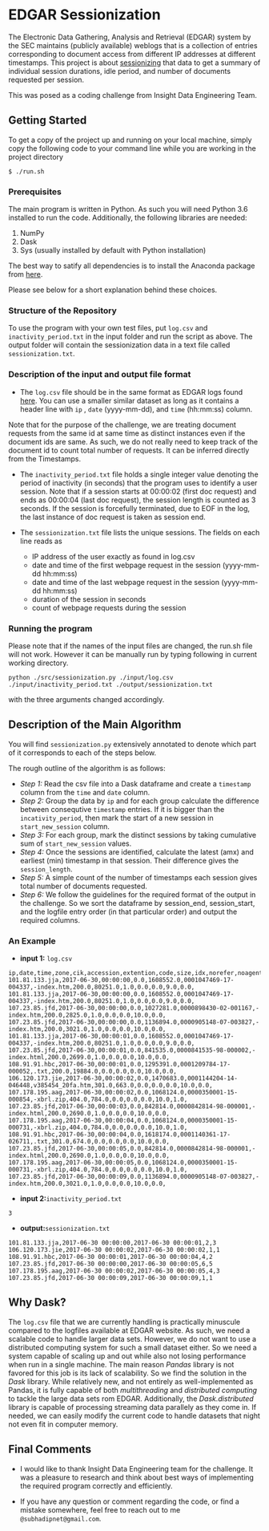 # EDGAR Sessionization

The Electronic Data Gathering, Analysis and Retrieval (EDGAR) system by the SEC maintains (publicly available) weblogs that is a collection of entries corresponding to document access from different IP addresses at different timestamps. This project is about [sessionizing](https://www.wikiwand.com/en/Session_(web_analytics)) that data to get a summary of individual session durations, idle period, and number of documents requested per session.

This was posed as a coding challenge from Insight Data Engineering Team.

## Getting Started

To get a copy of the project up and running on your local machine, simply copy the following code to your command line while you are working in the project directory

```
$ ./run.sh
```

### Prerequisites

The main program is written in Python. As such you will need Python 3.6 installed to run the code. Additionally, the following libraries are needed:

1. NumPy
2. Dask
3. Sys (usually installed by default with Python installation)

The best way to satify all dependencies is to install the Anaconda package from [here](https://anaconda.org/).

Please see below for a short explanation behind these choices.

### Structure of the Repository

To use the program with your own test files, put `log.csv` and `inactivity_period.txt` in the input folder and run the script as above. The output folder will contain the sessionization data in a text file called `sessionization.txt`.

### Description of the input and output file format

+ The `log.csv` file should be in the same format as EDGAR logs found [here](https://www.sec.gov/dera/data/edgar-log-file-data-set.html). You can use a smaller similar dataset as long as it contains a header line with `ip` , `date` (yyyy-mm-dd), and `time` (hh:mm:ss) column.

Note that for the purpose of the challenge, we are treating document requests from the same id at same time as distinct instances even if the document ids are same. As such, we do not really need to keep track of the document id to count total number of requests. It can be inferred directly from the Timestamps.

+ The `inactivity_period.txt` file holds a single integer value denoting the period of inactivity (in seconds) that the program uses to identify a user session. Note that if a session starts at 00:00:02 (first doc request) and ends as 00:00:04 (last doc request), the session length is counted as 3 seconds. If the session is forcefully terminated, due to EOF in the log, the last instance of doc request is taken as session end.

+ The `sessionization.txt` file lists the unique sessions. The fields on each line reads as
  - IP address of the user exactly as found in log.csv
  - date and time of the first webpage request in the session (yyyy-mm-dd hh:mm:ss)
  - date and time of the last webpage request in the session (yyyy-mm-dd hh:mm:ss)
  - duration of the session in seconds
  - count of webpage requests during the session
  
### Running the program

Please note that if the names of the input files are changed, the run.sh file will not work. However it can be manually run by typing following in current working directory.

```
python ./src/sessionization.py ./input/log.csv ./input/inactivity_period.txt ./output/sessionization.txt
```

with the three arguments changed accordingly.

## Description of the Main Algorithm
You will find `sessionization.py` extensively annotated to denote which part of it corresponds to each of the steps below. 

The rough outline of the algorithm is as follows:

+ *Step 1:* Read the csv file into a Dask dataframe and create a `timestamp` column from the `time` and `date` column.
+ *Step 2:* Group the data by `ip` and for each group calculate the difference between consequtive `timestamp` entries. If it is bigger than the `incativity_period`, then mark the start of a new session in `start_new_session` column. 
+ *Step 3:* For each group, mark the distinct sessions by taking cumulative sum of `start_new_session` values. 
+ *Step 4:* Once the sessions are identified, calculate the latest (amx) and earliest (min) timestamp in that session. Their difference gives the `session_length`.
+ *Step 5:* A simple count of the number of timestamps each session gives total number of documents requested.
+ *Step 6:* We follow the guidelines for the required format of the output in the challenge. So we sort the dataframe by session_end, session_start, and the logfile entry order (in that particular order) and output the required columns.


### An Example
+ __input 1:__ `log.csv`

```
ip,date,time,zone,cik,accession,extention,code,size,idx,norefer,noagent,find,crawler,browser
101.81.133.jja,2017-06-30,00:00:00,0.0,1608552.0,0001047469-17-004337,-index.htm,200.0,80251.0,1.0,0.0,0.0,9.0,0.0,
101.81.133.jja,2017-06-30,00:00:00,0.0,1608552.0,0001047469-17-004337,-index.htm,200.0,80251.0,1.0,0.0,0.0,9.0,0.0,
107.23.85.jfd,2017-06-30,00:00:00,0.0,1027281.0,0000898430-02-001167,-index.htm,200.0,2825.0,1.0,0.0,0.0,10.0,0.0,
107.23.85.jfd,2017-06-30,00:00:00,0.0,1136894.0,0000905148-07-003827,-index.htm,200.0,3021.0,1.0,0.0,0.0,10.0,0.0,
101.81.133.jja,2017-06-30,00:00:01,0.0,1608552.0,0001047469-17-004337,-index.htm,200.0,80251.0,1.0,0.0,0.0,9.0,0.0,
107.23.85.jfd,2017-06-30,00:00:01,0.0,841535.0,0000841535-98-000002,-index.html,200.0,2699.0,1.0,0.0,0.0,10.0,0.0,
108.91.91.hbc,2017-06-30,00:00:01,0.0,1295391.0,0001209784-17-000052,.txt,200.0,19884.0,0.0,0.0,0.0,10.0,0.0,
106.120.173.jie,2017-06-30,00:00:02,0.0,1470683.0,0001144204-14-046448,v385454_20fa.htm,301.0,663.0,0.0,0.0,0.0,10.0,0.0,
107.178.195.aag,2017-06-30,00:00:02,0.0,1068124.0,0000350001-15-000854,-xbrl.zip,404.0,784.0,0.0,0.0,0.0,10.0,1.0,
107.23.85.jfd,2017-06-30,00:00:03,0.0,842814.0,0000842814-98-000001,-index.html,200.0,2690.0,1.0,0.0,0.0,10.0,0.0,
107.178.195.aag,2017-06-30,00:00:04,0.0,1068124.0,0000350001-15-000731,-xbrl.zip,404.0,784.0,0.0,0.0,0.0,10.0,1.0,
108.91.91.hbc,2017-06-30,00:00:04,0.0,1618174.0,0001140361-17-026711,.txt,301.0,674.0,0.0,0.0,0.0,10.0,0.0,
107.23.85.jfd,2017-06-30,00:00:05,0.0,842814.0,0000842814-98-000001,-index.html,200.0,2690.0,1.0,0.0,0.0,10.0,0.0,
107.178.195.aag,2017-06-30,00:00:05,0.0,1068124.0,0000350001-15-000731,-xbrl.zip,404.0,784.0,0.0,0.0,0.0,10.0,1.0,
107.23.85.jfd,2017-06-30,00:00:09,0.0,1136894.0,0000905148-07-003827,-index.htm,200.0,3021.0,1.0,0.0,0.0,10.0,0.0,
```

+ __input 2:__`inactivity_period.txt`

```
3
```

+ __output:__`sessionization.txt`

```
101.81.133.jja,2017-06-30 00:00:00,2017-06-30 00:00:01,2,3
106.120.173.jie,2017-06-30 00:00:02,2017-06-30 00:00:02,1,1
108.91.91.hbc,2017-06-30 00:00:01,2017-06-30 00:00:04,4,2
107.23.85.jfd,2017-06-30 00:00:00,2017-06-30 00:00:05,6,5
107.178.195.aag,2017-06-30 00:00:02,2017-06-30 00:00:05,4,3
107.23.85.jfd,2017-06-30 00:00:09,2017-06-30 00:00:09,1,1
```

## Why Dask?

 The `log.csv` file that we are currently handling is practically minuscule compared to the logfiles available at EDGAR website. As such, we need a scalable code to handle larger data sets. However, we do not want to use a distributed computing system for such a small dataset either. So we need a system capable of scaling up and out while also not losing performance when run in a single machine. The main reason *Pandas* library is not favored for this job is its lack of scalability. So we find the solution in the *Dask* library. While relatively new, and not entirely as well-implemented as Pandas, it is fully capable of both *multithreading* and *distributed computing* to tackle the large data sets rom EDGAR. Additionally, the *Dask.distributed* library is capable of processing streaming data parallely as they come in. If needed, we can easily modify the current code to handle datasets that night not even fit in computer memory.
 
 ## Final Comments
 
 + I would like to thank Insight Data Engineering team for the challenge. It was a pleasure to research and think about best ways of implementing the required program correctly and efficiently.
 
 + If you have any question or comment regarding the code, or find a mistake somewhere, feel free to reach out to me  `@subhadipnet@gmail.com`.
